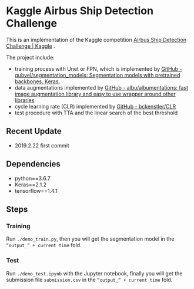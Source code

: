 # Kaggle Airbus Ship Detection Challenge
This is an implementation of the Kaggle competition  [Airbus Ship Detection Challenge | Kaggle](https://www.kaggle.com/c/airbus-ship-detection) . 

The project include:
 * training process with Unet or FPN, which is implemented by [GitHub - qubvel/segmentation_models: Segmentation models with pretrained backbones. Keras.](https://github.com/qubvel/segmentation_models)
 * data augmentations implemented by [GitHub - albu/albumentations: fast image augmentation library and easy to use wrapper around other libraries](https://github.com/albu/albumentations)
 * cycle learning rate (CLR) implemented by [GitHub - bckenstler/CLR](https://github.com/bckenstler/CLR)
 * test procedure with TTA and the linear search of the best threshold
## Recent Update
* 2019.2.22 first commit
## Dependencies
* python==3.6.7
* Keras==2.1.2
* tensorflow==1.4.1
## Steps
### Training
Run `./demo_train.py`, then you will get the segmentation model in the `“output_” + current time` fold. 
### Test
Run  `./demo_test.ipynb` with the Jupyter notebook, finally you will get the submission file `submission.csv` in the `“output_” + current time` fold.

